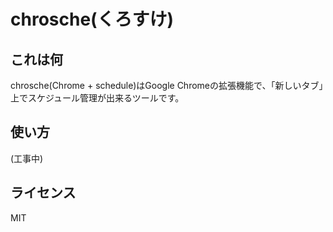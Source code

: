# chrosche(くろすけ)

## これは何
chrosche(Chrome + schedule)はGoogle Chromeの拡張機能で、「新しいタブ」上でスケジュール管理が出来るツールです。

## 使い方
(工事中)

## ライセンス
MIT
